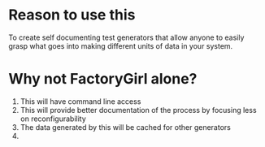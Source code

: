 Reason to use this
==================

To create self documenting test generators that allow anyone to easily grasp what goes into making different units of data in your system.


Why not FactoryGirl alone?
=========================

1. This will have command line access
2. This will provide better documentation of the process by focusing less on reconfigurability
3. The data generated by this will be cached for other generators
4. 
